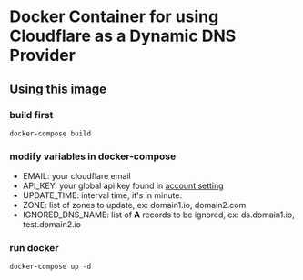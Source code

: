 # Docker Container for using Cloudflare as a Dynamic DNS Provider

## Using this image

### build first

```shell
docker-compose build
```

### modify variables in docker-compose

* EMAIL: your cloudflare email
* API_KEY: your global api key found in [account setting](https://www.cloudflare.com/a/account/my-account)
* UPDATE_TIME: interval time, it's in minute.
* ZONE: list of zones to update, ex: domain1.io, domain2.com
* IGNORED_DNS_NAME: list of **A** records to be ignored, ex: ds.domain1.io, test.domain2.io

### run docker

```shell
docker-compose up -d
```
